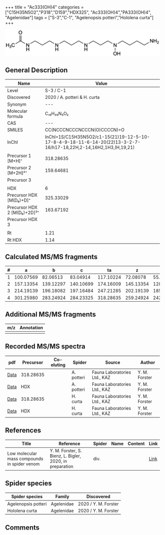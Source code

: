 +++
title = "Ac333(OH)4"
categories = ["C15H35N5O2","P318","D159","HDX325",
"Ac333(OH)4","PA333(OH)4",
"Agelenidae"]
tags = ["S-3","C-1",
"Agelenopsis potteri","Hololena curta"]
+++

![](/img/Ac333(OH)4.png)

## General Description

| Name                       | Value              |
|----------------------------|--------------------|
| Level                      | S-3 / C-1          |
| Discovered                 | 2020 / A. potteri & H. curta|
| Synonym                    | ---                |
| Molecular formula          | C₁₅H₃₅N₅O₂                   |
| CAS                        | ---                |
| SMILES | CC(NCCCNCCCNCCCN(O)CCCCN)=O  |
| InChI  | InChI=1S/C15H35N5O2/c1-15(21)19-12-5-10-17-8-4-9-18-11-6-14-20(22)13-3-2-7-16/h17-18,22H,2-14,16H2,1H3,(H,19,21)  |
|                            |                    |
| Precursor 1 [M+H]⁺         | 318.28635                   |
| Precursor 2 [M+2H]²⁺       | 159.64681                    |
| Precursor 3                |                    |
|                            |                    |
| HDX                        | 6                   |
| Precursor HDX   [M(D₆)+D]⁺   | 325.33029                   |
| Precursor HDX 2 [M(D₆)+2D]²⁺ | 163.67192                   |
| Precursor HDX 3            |                    |
|                            |                    |
| Rt                         | 1.21                   |
| Rt HDX                     | 1.14                   |

## Calculated MS/MS fragments

| # | a         | b         | c         | ta        | z         | y         | tz        |
|---|-----------|-----------|-----------|-----------|-----------|-----------|-----------|
| 1 | 100.07569 | 82.06513 | 83.04914 | 117.10224 | 72.08078 | 55.05423 | 105.10224 |
| 2 | 157.13354 | 139.12297 | 140.10699 | 174.16009 | 145.13354 | 128.10699 | 162.16009 |
| 3 | 214.19139 | 196.18082 | 197.16484 | 247.21285 | 202.19139 | 185.16484 | 219.21794 |
| 4 | 301.25980 | 283.24924 | 284.23325 | 318.28635 | 259.24924 | 242.22269 | 276.27579 |

## Additional MS/MS fragments

| m/z | Annotation |
|-----|------------|
|     |            |

## Recorded MS/MS spectra

| pdf                                             | Precursor | Co-eluting | Spider      | Source                       | Author        |
|-------------------------------------------------|-----------|------------|-------------|------------------------------|---------------|
| [Data](/pdf/A-potteri/318_Ac333(OH)4_Ap.pdf) | 318.28635 |           | A. potteri | Fauna Laboratories Ltd., KAZ | Y. M. Forster |
| [Data](/pdf/A-potteri/318_Ac333(OH)4_Ap_HDX.pdf) | HDX |           | A. potteri | Fauna Laboratories Ltd., KAZ | Y. M. Forster |
| [Data](/pdf/H-curta/318_Ac333(OH)4_Hc.pdf) | 318.28635 |           | H. curta | Fauna Laboratories Ltd., KAZ | Y. M. Forster |
| [Data](/pdf/H-curta/318_Ac333(OH)4_Hc_HDX.pdf) | HDX |           | H. curta | Fauna Laboratories Ltd., KAZ | Y. M. Forster |


## References

| Title | Reference | Spider | Name | Content | Link |
|-------|-----------|--------|------|---------|------|
| Low molecular mass compounds in spider venom      | Y. M. Forster, S. Bienz, L. Bigler, 2020, in preparation          | div.       |   |   | [Link](unknown) |

## Spider species

| Spider species     | Family     | Discovered           |
|--------------------|------------|----------------------|
| Agelenopsis potteri | Agelenidae | 2020 / Y. M. Forster |
| Hololena curta | Agelenidae | 2020 / Y. M. Forster |

## Comments